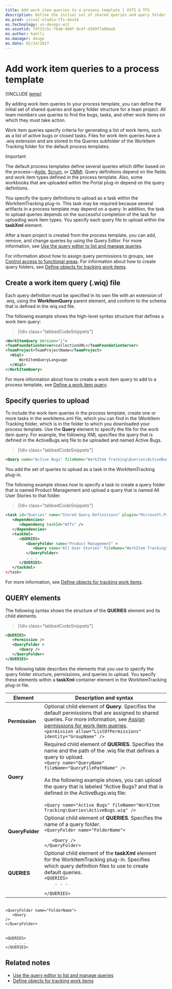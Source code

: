 ```yaml
---
title: Add work item queries to a process template | VSTS & TFS
description: Define the initial set of shared queries and query folder structure for a team project - Team Foundation Server (TFS)
ms.prod: visual-studio-tfs-dev14
ms.technology: vs-devops-wit
ms.assetid: 74f21c5c-76a0-4b0f-9cdf-d599f7a08eeb
ms.author: kaelli
ms.manager: douge
ms.date: 02/24/2017
---
```



# Add work item queries to a process template

[!INCLUDE [temp](../../_shared/customization-phase-0-and-1-plus-version-header.md)]

By adding work item queries to your process template, you can define the initial set of shared queries and query folder structure for a team project. All team members use queries to find the bugs, tasks, and other work items on which they must take action.  
  
 Work item queries specify criteria for generating a list of work items, such as a list of active bugs or closed tasks. Files for work item queries have a .wiq extension and are stored in the Queries subfolder of the WorkItem Tracking folder for the default process templates.  
  
> [!IMPORTANT]  
> The default process templates define several queries which differ based on the process&mdash;[Agile](../../guidance/agile-process.md), [Scrum](../../guidance/scrum-process.md), or [CMMI](../../guidance/cmmi-process.md). Query definitions depend on the fields and work item types defined in the process template. Also, some workbooks that are uploaded within the Portal plug-in depend on the query definitions.    
  
 You specify the query definitions to upload as a task within the WorkItemTracking plug-in. This task may be required because several artifacts in a process template may depend on a query. In addition, the task to upload queries depends on the successful completion of the task for uploading work item types. You specify each query file to upload within the **taskXml** element.  
  
  After a team project is created from the process template, you can add, remove, and change queries by using the Query Editor. For more information, see [Use the query editor to list and manage queries](../../track/using-queries.md).  
  
 For information about how to assign query permissions to groups, see [Control access to functional areas](control-access-to-functional-areas.md). For information about how to create query folders, see [Define objects for tracking work items](define-objects-track-work-items-plug-in.md).  
  
<a name="create"></a> 
##  Create a work item query (.wiq) file 
 Each query definition must be specified in its own file with an extension of .wiq, using the **WorkItemQuery** parent element, and conform to the schema that is defined in the wiq.xsd file.   
  
 The following example shows the high-level syntax structure that defines a work item query:  
  
> [!div class="tabbedCodeSnippets"]
```XML 
<WorkItemQuery Version="1">  
<TeamFoundationServer>collectionURL</TeamFoundationServer>  
<TeamProject>TeamProjectName</TeamProject>  
  <Wiql>  
      WorkItemQueryLanguage  
  </Wiql>  
</WorkItemQuery>  
```  
  
 For more information about how to create a work item query to add to a process template, see [Define a work item query](define-work-item-query-process-template.md).  
  
<a name="upload"></a>   
##  Specify queries to upload  
 To include the work item queries in the process template, create one or more tasks in the workitems.xml file, which you can find in the \WorkItem Tracking folder, which is in the folder to which you downloaded your process template. Use the **Query** element to specify the file for the work item query. For example, the following XML specifies the query that is defined in the ActiveBugs.wiq file to be uploaded and named Active Bugs.  
  
> [!div class="tabbedCodeSnippets"]
```XML 
<Query name="Active Bugs" fileName="WorkItem Tracking\Queries\ActiveBugs.wiq" />  
```  
  
 You add the set of queries to upload as a task in the WorkItemTracking plug-in.  
  
 The following example shows how to specify a task to create a query folder that is named Product Management and upload a query that is named All User Stories to that folder.  
  
> [!div class="tabbedCodeSnippets"]
```XML
<task id="Queries" name="Stored Query Definitions" plugin="Microsoft.ProjectCreationWizard.WorkItemTracking" completionMessage=" Work item queries uploaded" />  
   <dependencies>  
      <dependency taskId="WITs" />  
   </dependencies>  
   <taskXml>  
      <QUERIES>  
         <QueryFolder name="Product Management" >  
            <Query name="All User Stories" fileName="WorkItem Tracking\Queries\AllUserStories.wiq" />  
         </QueryFolder>  
         . . .  
      </QUERIES>  
   </taskXml>  
</task>  
```  
  
 For more information, see [Define objects for tracking work items](define-objects-track-work-items-plug-in.md).  
  
<a name="elements"></a>   
##  QUERY elements  
 The following syntax shows the structure of the **QUERIES** element and its child elements.  
  
> [!div class="tabbedCodeSnippets"]
```XML 
<QUERIES>  
   <Permission />  
   <QueryFolder >  
      <Query />  
   </QueryFolder>  
</QUERIES>  
```  
  
 The following table describes the elements that you use to specify the query folder structure, permissions, and queries to upload. You specify these elements within a **taskXml** container element in the WorkItemTracking plug-in file.  
  
|Element|Description and syntax|  
|-------------|------------| 
|**Permission**|Optional child element of **Query**. Specifies the default permissions that are assigned to shared queries. For more information, see [Assign permissions for work item queries](control-access-to-functional-areas.md#Queries).<br />`<permission allow="ListOfPermissions" identity="GroupName" />` |  
|**Query**|Required child element of **QUERIES**. Specifies the name and the path of the .wiq file that defines a query to upload.<br />`<Query name="QueryName" fileName="QueryFilePathName" />`<br /><br /> As the following example shows, you can upload the query that is labeled “Active Bugs? and that is defined in the ActiveBugs.wiq file:<br /><br />```<Query name="Active Bugs" fileName="WorkItem Tracking\Queries\ActiveBugs.wiq" />```<br /> |  
|**QueryFolder**|Optional child element of **QUERIES**. Specifies the name of a query folder.<br/><code>&lt;QueryFolder name="FolderName"&gt; <br/>&nbsp;&nbsp;&nbsp;&lt;Query /&gt; <br/>&lt;/QueryFolder&gt; </code> |  
|**QUERIES**|Optional child element of the **taskXml** element for the WorkItemTracking plug-in. Specifies which query definition files to use to create default queries.<br/><code>&lt;QUERIES&gt; <br/>&nbsp;&nbsp;&nbsp; . . . <br/>&lt;/QUERIES&gt; </code> |  
  
<br/><code>&lt;QueryFolder name="FolderName"&gt; <br/>&nbsp;&nbsp;&nbsp;&lt;Query /&gt; <br/>&lt;/QueryFolder&gt; </code> 


<br/><code>&lt;QUERIES&gt; <br/>&nbsp;&nbsp;&nbsp; . . . <br/>&lt;/QUERIES&gt; </code> 


## Related notes
-  [Use the query editor to list and manage queries](../../track/using-queries.md)     
-  [Define objects for tracking work items](define-objects-track-work-items-plug-in.md)